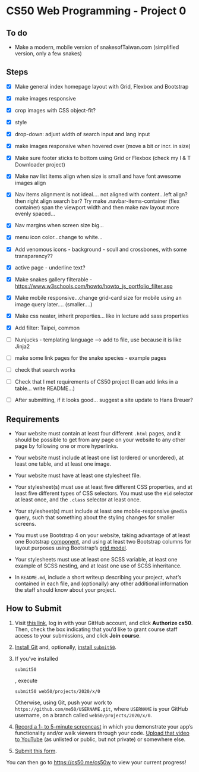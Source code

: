 # CS50 Web Programming - Project 0


## To do

- Make a modern, mobile version of snakesofTaiwan.com (simplified version, only a few snakes)


## Steps

- [x] Make general index homepage layout with Grid, Flexbox and Bootstrap
- [x] make images responsive
- [x] crop images with CSS object-fit?
- [x] style
- [x] drop-down: adjust width of search input and lang input
- [x] make images responsive when hovered over (move a bit or incr. in size)
- [x] Make sure footer sticks to bottom using Grid or Flexbox (check my I & T Downloader project)
- [x] Make nav list items align when size is small and have font awesome images align
- [x] Nav items alignment is not ideal.... not aligned with content...left align? then right align search bar? Try make .navbar-items-container (flex container) span the viewport width and then make nav layout more evenly spaced...
- [x] Nav margins when screen size big...
- [x] menu icon color...change to white...
- [x] Add venomous icons - background - scull and crossbones, with some transparency??
- [x] active page - underline text?
- [x] Make snakes gallery filterable - https://www.w3schools.com/howto/howto_js_portfolio_filter.asp
- [x] Make mobile responsive...change grid-card size for mobile using an image query later.... (smaller....)
- [x] Make css neater, inherit properties... like in lecture add sass properties
- [x] Add filter: Taipei, common
- [ ] Nunjucks - templating language --> add to file, use because it is like Jinja2
- [ ] make some link pages for the snake species - example pages
- [ ] check that search works
- [ ] Check that I met requirements of CS50 project (I can add links in a table... write README...)
- [ ] After submitting, if it looks good... suggest a site update to Hans Breuer?  



## Requirements

- Your website must contain at least four different `.html` pages, and it should be possible to get from any page on your website to any other page by following one or more hyperlinks.

- Your website must include at least one list (ordered or unordered), at least one table, and at least one image.

- Your website must have at least one stylesheet file.

- Your stylesheet(s) must use at least five different CSS properties, and at least five different types of CSS selectors. You must use the `#id` selector at least once, and the `.class` selector at least once.

- Your stylesheet(s) must include at least one mobile-responsive `@media` query, such that something about the styling changes for smaller screens.

- You must use Bootstrap 4 on your website, taking advantage of at least one Bootstrap [component](https://getbootstrap.com/docs/4.3/components/), and using at least two Bootstrap columns for layout purposes using Bootstrap’s [grid model](https://getbootstrap.com/docs/4.3/layout/grid/).

- Your stylesheets must use at least one SCSS variable, at least one example of SCSS nesting, and at least one use of SCSS inheritance.

- In `README.md`, include a short writeup describing your project, what’s contained in each file, and (optionally) any other additional information the staff should know about your project.

  

## How to Submit

1. Visit [this link](https://submit.cs50.io/invites/89679428401548238ceb022f141b9947), log in with your GitHub account, and click **Authorize cs50**. Then, check the box indicating that you’d like to grant course staff access to your submissions, and click **Join course**.

2. [Install Git](https://git-scm.com/downloads) and, optionally, [install `submit50`](https://cs50.readthedocs.io/submit50/).

3. If you’ve installed

    

   ```
   submit50
   ```

   , execute

   ```
   submit50 web50/projects/2020/x/0
   ```

   Otherwise, using Git, push your work to `https://github.com/me50/USERNAME.git`, where `USERNAME` is your GitHub username, on a branch called `web50/projects/2020/x/0`.

4. [Record a 1- to 5-minute screencast](https://www.howtogeek.com/205742/how-to-record-your-windows-mac-linux-android-or-ios-screen/) in which you demonstrate your app’s functionality and/or walk viewers through your code. [Upload that video to YouTube](https://www.youtube.com/upload) (as unlisted or public, but not private) or somewhere else.

5. [Submit this form](https://forms.cs50.io/c5ccb746-cc89-48c6-8a69-c3c12ff3a844).

You can then go to https://cs50.me/cs50w to view your current progress!